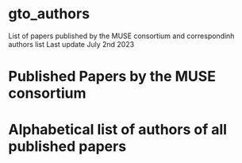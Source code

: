 # gto_authors
List of papers published by the MUSE consortium and correspondinh authors list
Last update July 2nd 2023

# Published Papers by the MUSE consortium

# Alphabetical list of authors of all published papers 
